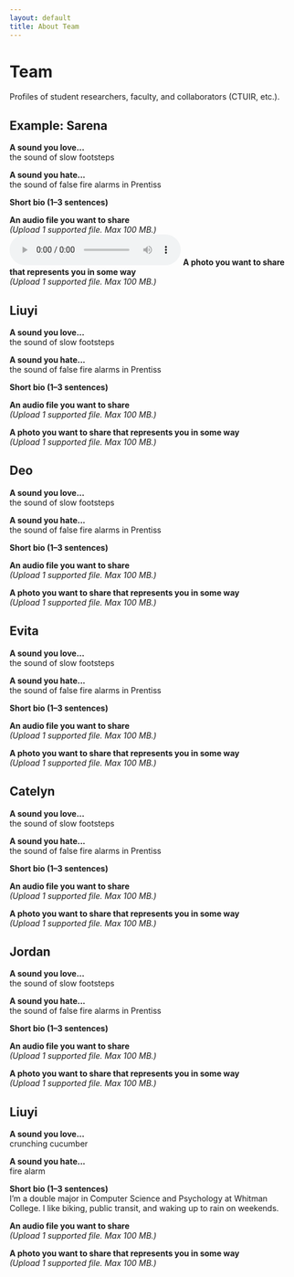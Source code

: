 ```yaml
---
layout: default
title: About Team
---
```


# Team

Profiles of student researchers, faculty, and collaborators (CTUIR, etc.).

## Example: Sarena 

**A sound you love...**  
the sound of slow footsteps  

**A sound you hate...**  
the sound of false fire alarms in Prentiss  

**Short bio (1–3 sentences)**  
<!-- Write your bio here, similar to the example given -->  

**An audio file you want to share**  
*(Upload 1 supported file. Max 100 MB.)*  
<audio controls>
  <source src="audio/footsteps.mp3" type="audio/mpeg">
</audio>
**A photo you want to share that represents you in some way**  
*(Upload 1 supported file. Max 100 MB.)*  

## Liuyi 

**A sound you love...**  
the sound of slow footsteps  

**A sound you hate...**  
the sound of false fire alarms in Prentiss  

**Short bio (1–3 sentences)**  
<!-- Write your bio here, similar to the example given -->  

**An audio file you want to share**  
*(Upload 1 supported file. Max 100 MB.)*  

**A photo you want to share that represents you in some way**  
*(Upload 1 supported file. Max 100 MB.)*  


## Deo 

**A sound you love...**  
the sound of slow footsteps  

**A sound you hate...**  
the sound of false fire alarms in Prentiss  

**Short bio (1–3 sentences)**  
<!-- Write your bio here, similar to the example given -->  

**An audio file you want to share**  
*(Upload 1 supported file. Max 100 MB.)*  

**A photo you want to share that represents you in some way**  
*(Upload 1 supported file. Max 100 MB.)*  


## Evita 

**A sound you love...**  
the sound of slow footsteps  

**A sound you hate...**  
the sound of false fire alarms in Prentiss  

**Short bio (1–3 sentences)**  
<!-- Write your bio here, similar to the example given -->  

**An audio file you want to share**  
*(Upload 1 supported file. Max 100 MB.)*  

**A photo you want to share that represents you in some way**  
*(Upload 1 supported file. Max 100 MB.)*  


## Catelyn 

**A sound you love...**  
the sound of slow footsteps  

**A sound you hate...**  
the sound of false fire alarms in Prentiss  

**Short bio (1–3 sentences)**  
<!-- Write your bio here, similar to the example given -->  

**An audio file you want to share**  
*(Upload 1 supported file. Max 100 MB.)*  

**A photo you want to share that represents you in some way**  
*(Upload 1 supported file. Max 100 MB.)*  

## Jordan 

**A sound you love...**  
the sound of slow footsteps  

**A sound you hate...**  
the sound of false fire alarms in Prentiss  

**Short bio (1–3 sentences)**  
<!-- Write your bio here, similar to the example given -->  

**An audio file you want to share**  
*(Upload 1 supported file. Max 100 MB.)*  

**A photo you want to share that represents you in some way**  
*(Upload 1 supported file. Max 100 MB.)*  

## Liuyi

**A sound you love...**  
crunching cucumber

**A sound you hate...**  
fire alarm

**Short bio (1–3 sentences)**  
I’m a double major in Computer Science and Psychology at Whitman College. I like biking, public transit, and waking up to rain on weekends.

**An audio file you want to share**  
*(Upload 1 supported file. Max 100 MB.)*  

**A photo you want to share that represents you in some way**  
*(Upload 1 supported file. Max 100 MB.)*  
